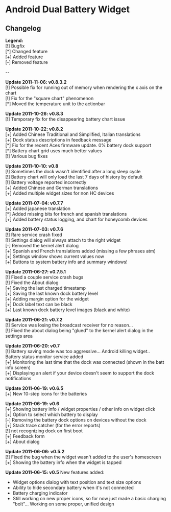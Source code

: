 Android Dual Battery Widget
===========================
Changelog
---------

**Legend:**  
[!] Bugfix  
[\*] Changed feature  
[+] Added feature  
[-] Removed feature  

--

**Update 2011-11-06: v0.8.3.2**  
[!] Possible fix for running out of memory when rendering the x axis on the chart  
[!] Fix for the "square chart" phenomenon  
[\*] Moved the temperature unit to the actionbar  

**Update 2011-10-26: v0.8.3**  
[!] Temporary fix for the disappearing battery chart issue  

**Update 2011-10-22: v0.8.2**  
[+] Added Chinese Traditional and Simplified, Italian translations  
[+] Dock status descriptions in feedback message  
[\*] Fix for the recent Aces firmware update. 0% battery dock support  
[\*] Battery chart grid uses much better values  
[!] Various bug fixes  

**Update 2011-10-10: v0.8**  
[!] Sometimes the dock wasn't identified after a long sleep cycle  
[!] Battery chart will only load the last 7 days of history by default  
[!] Battery voltage reported incorrectly  
[+] Added Chinese and German translations  
[+] Added multiple widget sizes for non HC devices  

**Update 2011-07-04: v0.7.7**  
[+] Added japanese translation  
[*] Added missing bits for french and spanish translations  
[+] Added battery status logging, and chart for honeycomb devices  

**Update 2011-07-03: v0.7.6**  
[!] Rare service crash fixed  
[!] Settings dialog will always attach to the right widget  
[-] Removed the kernel alert dialog  
[+] Spanish and French translations added (missing a few phrases atm)  
[+] Settings window shows current values now  
[+] Buttons to system battery info and summary windows!  

**Update 2011-06-27: v0.7.5.1**  
[!] Fixed a couple service crash bugs  
[!] Fixed the About dialog  
[+] Saving the last charged timestamp  
[+] Saving the last known dock battery level  
[+] Adding margin option for the widget  
[+] Dock label text can be black  
[+] Last known dock battery level images (black and white)  

**Update 2011-06-21: v0.7.2**  
[!] Service was losing the broadcast receiver for no reason...  
[!] Fixed the about dialog being "glued" to the kernel alert dialog in the settings area  

**Update 2011-06-20: v0.7**  
[!] Battery saving mode was too aggressive... Android killing widget.. Battery status monitor service added  
[+] Monitoring the last time that the dock was connected (shown in the batt info screen)  
[+] Displaying an alert if your device doesn't seem to support the dock notifications  

**Update 2011-06-19: v0.6.5**  
[+] New 10-step icons for the batteries  

**Update 2011-06-19: v0.6**  
[+] Showing battery info / widget properties / other info on widget click  
[+] Option to select which battery to display  
[-] Removing the battery dock options on devices without the dock  
[+] Stack trace catcher (for the error reports)  
[!] not recognizing dock on first boot  
[+] Feedback form  
[+] About dialog  

**Update 2011-06-06: v0.5.2**  
[!] Fixed the bug when the widget wasn't added to the user's homescreen  
[+] Showing the battery info when the widget is tapped  

**Update 2011-06-15: v0.5**
New features added:  

* Widget options dialog with text position and text size options  
* Ability to hide secondary battery when it's not connected  
* Battery charging indicator  
* Still working on new proper icons, so for now just made a basic charging "bolt"... Working on some proper, unified design 
